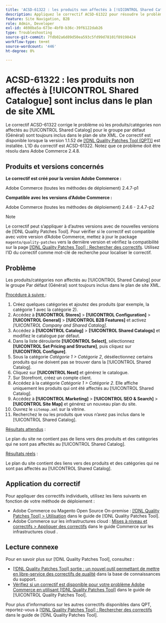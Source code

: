 ```yaml
---
title: 'ACSD-61322 : les produits non affectés à [!UICONTROL Shared Catalogue] sont inclus dans le plan de site XML'
description: Appliquez le correctif ACSD-61322 pour résoudre le problème d’Adobe Commerce où les produits/catégories non affectés au [!UICONTROL Shared Catalog] pour le groupe par défaut (Général) sont toujours inclus dans le plan de site XML.
feature: Site Navigation, B2B
role: Admin, Developer
exl-id: 4698ba5a-673e-4bf0-b36c-39f6122dab26
type: Troubleshooting
source-git-commit: 7fdb02a6d89d50ea593c5fd99d78101f89198424
workflow-type: tm+mt
source-wordcount: '446'
ht-degree: 0%

---
```


# ACSD-61322 : les produits non affectés à [!UICONTROL Shared Catalogue] sont inclus dans le plan de site XML

Le correctif ACSD-61322 corrige le problème où les produits/catégories non affectés au [!UICONTROL Shared Catalog] pour le groupe par défaut (Général) sont toujours inclus dans le plan de site XML. Ce correctif est disponible lorsque la version 1.1.52 de [[!DNL Quality Patches Tool (QPT)]](https://experienceleague.adobe.com/en/docs/commerce-operations/tools/quality-patches-tool/quality-patches-tool-to-self-serve-quality-patches) est installée. L’ID du correctif est ACSD-61322. Notez que ce problème doit être résolu dans Adobe Commerce 2.4.8.

## Produits et versions concernés

**Le correctif est créé pour la version Adobe Commerce :**

Adobe Commerce (toutes les méthodes de déploiement) 2.4.7-p1

**Compatible avec les versions d’Adobe Commerce :**

Adobe Commerce (toutes les méthodes de déploiement) 2.4.6 - 2.4.7-p2

>[!NOTE]
>
>Le correctif peut s’appliquer à d’autres versions avec de nouvelles versions de [!DNL Quality Patches Tool]. Pour vérifier si le correctif est compatible avec votre version d’Adobe Commerce, mettez à jour le package `magento/quality-patches` vers la dernière version et vérifiez la compatibilité sur la page [[!DNL Quality Patches Tool] : Rechercher des correctifs](https://experienceleague.adobe.com/tools/commerce-quality-patches/index.html). Utilisez l’ID du correctif comme mot-clé de recherche pour localiser le correctif.

## Problème

Les produits/catégories non affectés au [!UICONTROL Shared Catalog] pour le groupe Par défaut (Général) sont toujours inclus dans le plan de site XML.

<u>Procédure à suivre </u> :

1. Créez quelques catégories et ajoutez des produits (par exemple, la catégorie 1 avec la catégorie 2).
1. Accédez à **[!UICONTROL Stores]** > **[!UICONTROL Configuration]** > **[!UICONTROL General]** > **[!UICONTROL B2B Features]** et activez *[!UICONTROL Company and Shared Catalog]*.
1. Accédez à **[!UICONTROL Catalog]** > **[!UICONTROL Shared Catalogs]** et modifiez le catalogue par défaut.
1. Dans la liste déroulante **[!UICONTROL Select]**, sélectionnez **[!UICONTROL Set Pricing and Structure]**, puis cliquez sur **[!UICONTROL Configure]**.
1. Sous la catégorie *Catégorie 1 > Catégorie 2*, désélectionnez certains produits qui ne doivent pas se trouver dans la [!UICONTROL Shared Catalog].
1. Cliquez sur **[!UICONTROL Next]** et générez le catalogue.
1. Sur Storefront, créez un compte client.
1. Accédez à la catégorie *Catégorie 1 > Catégorie 2*. Elle affiche uniquement les produits qui ont été affectés au [!UICONTROL Shared Catalog].
1. Accédez à **[!UICONTROL Marketing]** > **[!UICONTROL SEO & Search]** > **[!UICONTROL Site Map]** et générez un nouveau plan du site.
1. Ouvrez le `sitemap.xml` sur la vitrine.
1. Recherchez le ou les produits que vous n’avez pas inclus dans le [!UICONTROL Shared Catalog].

<u>Résultats attendus</u> :

Le plan du site ne contient pas de liens vers des produits et des catégories qui ne sont pas affectés au [!UICONTROL Shared Catalog].

<u>Résultats réels</u> :

Le plan du site contient des liens vers des produits et des catégories qui ne sont pas affectés au [!UICONTROL Shared Catalog].

## Application du correctif

Pour appliquer des correctifs individuels, utilisez les liens suivants en fonction de votre méthode de déploiement :

* Adobe Commerce ou Magento Open Source On-premise : [[!DNL Quality Patches Tool] > Utilisation](/help/tools/quality-patches-tool/usage.md) dans le guide de [!DNL Quality Patches Tool].
* Adobe Commerce sur les infrastructures cloud : [Mises à niveau et correctifs > Appliquer des correctifs](https://experienceleague.adobe.com/docs/commerce-cloud-service/user-guide/develop/upgrade/apply-patches.html) dans le guide Commerce sur les infrastructures cloud .

## Lecture connexe

Pour en savoir plus sur [!DNL Quality Patches Tool], consultez :

* [[!DNL Quality Patches Tool] sortie : un nouvel outil permettant de mettre en libre-service des correctifs de qualité](https://experienceleague.adobe.com/en/docs/commerce-operations/tools/quality-patches-tool/quality-patches-tool-to-self-serve-quality-patches) dans la base de connaissances du support.
* [Vérifiez si un correctif est disponible pour votre problème Adobe Commerce en utilisant [!DNL Quality Patches Tool]](/help/tools/quality-patches-tool/patches-available-in-qpt/check-patch-for-magento-issue-with-magento-quality-patches.md) dans le guide de [!UICONTROL Quality Patches Tool].


Pour plus d’informations sur les autres correctifs disponibles dans QPT, reportez-vous à [[!DNL Quality Patches Tool] : Rechercher des correctifs](https://experienceleague.adobe.com/tools/commerce-quality-patches/index.html) dans le guide de [!DNL Quality Patches Tool].
